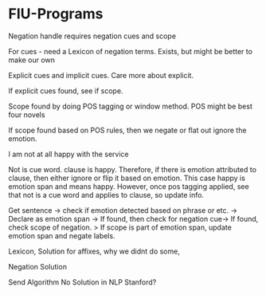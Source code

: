 # FIU-Programs

Negation handle requires negation cues and scope

For cues - need a Lexicon of negation terms. Exists, but might be better to make our own

Explicit cues and implicit cues. Care more about explicit.

If explicit cues found, see if scope.

Scope found by doing POS tagging or window method. POS might be best four novels

If scope found based on POS rules, then we negate or flat out ignore the emotion.

I am not at all happy with the service

Not is cue word.
clause is happy.
Therefore, if there is emotion attributed to clause, then either ignore or flip it based on emotion.
This case happy is emotion span and means happy. However, once pos tagging applied, see that not is a cue word and applies to clause, so update info.

Get sentence -> check if emotion detected based on phrase or etc. -> Declare as emotion span -> If found, then check for negation cue-> If found, check scope of negation. > If scope is part of emotion span, update emotion span and negate labels.

Lexicon, Solution for affixes, why we didnt do some,

Negation Solution

Send Algorithm
No Solution in NLP Stanford?
